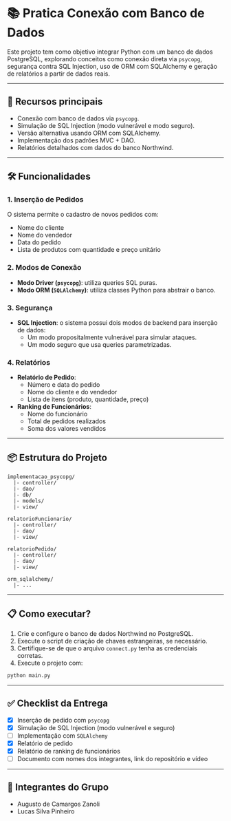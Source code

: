 # 📚 Pratica Conexão com Banco de Dados

Este projeto tem como objetivo integrar Python com um banco de dados PostgreSQL, explorando conceitos como conexão direta via `psycopg`, segurança contra SQL Injection, uso de ORM com SQLAlchemy e geração de relatórios a partir de dados reais.

---

## 🚀 **Recursos principais**
- Conexão com banco de dados via `psycopg`.
- Simulação de SQL Injection (modo vulnerável e modo seguro).
- Versão alternativa usando ORM com SQLAlchemy.
- Implementação dos padrões MVC + DAO.
- Relatórios detalhados com dados do banco Northwind.

---

## 🛠️ **Funcionalidades**

### 1. Inserção de Pedidos
O sistema permite o cadastro de novos pedidos com:
- Nome do cliente
- Nome do vendedor
- Data do pedido
- Lista de produtos com quantidade e preço unitário

### 2. Modos de Conexão
- **Modo Driver (`psycopg`)**: utiliza queries SQL puras.
- **Modo ORM (`SQLAlchemy`)**: utiliza classes Python para abstrair o banco.

### 3. Segurança
- **SQL Injection**: o sistema possui dois modos de backend para inserção de dados:
  - Um modo propositalmente vulnerável para simular ataques.
  - Um modo seguro que usa queries parametrizadas.

### 4. Relatórios
- **Relatório de Pedido**:
  - Número e data do pedido
  - Nome do cliente e do vendedor
  - Lista de itens (produto, quantidade, preço)
- **Ranking de Funcionários**:
  - Nome do funcionário
  - Total de pedidos realizados
  - Soma dos valores vendidos

---

## 📦 **Estrutura do Projeto**

```
implementacao_psycopg/
  |- controller/
  |- dao/
  |- db/
  |- models/
  |- view/

relatorioFuncionario/
  |- controller/
  |- dao/
  |- view/

relatorioPedido/
  |- controller/
  |- dao/
  |- view/

orm_sqlalchemy/
  |- ... 
```

---

## 📋 **Como executar?**

1. Crie e configure o banco de dados Northwind no PostgreSQL.
2. Execute o script de criação de chaves estrangeiras, se necessário.
3. Certifique-se de que o arquivo `connect.py` tenha as credenciais corretas.
4. Execute o projeto com:

```bash
python main.py
```


---

## ✅ **Checklist da Entrega**

- [x] Inserção de pedido com `psycopg`
- [x] Simulação de SQL Injection (modo vulnerável e seguro)
- [ ] Implementação com `SQLAlchemy`
- [x] Relatório de pedido
- [x] Relatório de ranking de funcionários
- [ ] Documento com nomes dos integrantes, link do repositório e vídeo

---

## 👥 **Integrantes do Grupo**
- Augusto de Camargos Zanoli
- Lucas Silva Pinheiro

